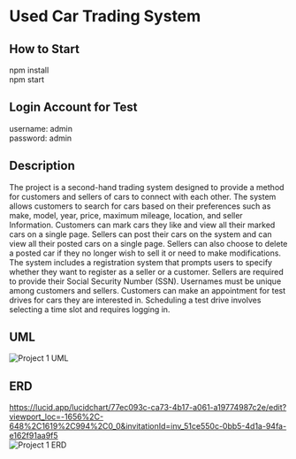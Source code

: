 # Used Car Trading System

## How to Start
npm install  
npm start  

## Login Account for Test
username: admin  
password: admin  

## Description
The project is a second-hand trading system designed to provide a method for customers and sellers of cars to connect with each other. The system allows customers to search for cars based on their preferences such as make, model, year, price, maximum mileage, location, and seller Information. Customers can mark cars they like and view all their marked cars on a single page. Sellers can post their cars on the system and can view all their posted cars on a single page. Sellers can also choose to delete a posted car if they no longer wish to sell it or need to make modifications. The system includes a registration system that prompts users to specify whether they want to register as a seller or a customer. Sellers are required to provide their Social Security Number (SSN). Usernames must be unique among customers and sellers. Customers can make an appointment for test drives for cars they are interested in. Scheduling a test drive involves selecting a time slot and requires logging in.


## UML
![Project 1 UML](https://github.com/Gloaming02/Used-Car-Trading-System/assets/91642985/ba438bc9-706d-4e35-960d-4a3c50cd24be)

## ERD
https://lucid.app/lucidchart/77ec093c-ca73-4b17-a061-a19774987c2e/edit?viewport_loc=-1656%2C-648%2C1619%2C994%2C0_0&invitationId=inv_51ce550c-0bb5-4d1a-94fa-e162f91aa9f5  
![Project 1 ERD](https://github.com/Gloaming02/Used-Car-Trading-System/assets/91642985/0b46e634-8409-42de-acbc-f8b2e3c1c74f)

